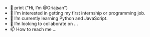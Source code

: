- 👋 print ("Hi, I’m @Oriajsan")
- 👀 I'm interested in getting my first internship or programming job.
- 🌱 I’m currently learning Python and JavaScript.
- 💞️ I’m looking to collaborate on ...
- 📫 How to reach me ...

<!---
Oriajsan/Oriajsan is a ✨ special ✨ repository because its `README.md` (this file) appears on your GitHub profile.
You can click the Preview link to take a look at your changes.
--->
